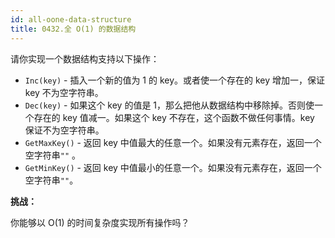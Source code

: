 ```yaml
---
id: all-oone-data-structure
title: 0432.全 O(1) 的数据结构
---
```

请你实现一个数据结构支持以下操作：

- <code>Inc(key)</code> - 插入一个新的值为 1 的 key。或者使一个存在的 key 增加一，保证 key 不为空字符串。
- <code>Dec(key)</code> - 如果这个 key 的值是 1，那么把他从数据结构中移除掉。否则使一个存在的 key 值减一。如果这个 key 不存在，这个函数不做任何事情。key 保证不为空字符串。
- <code>GetMaxKey()</code> - 返回 key 中值最大的任意一个。如果没有元素存在，返回一个空字符串<code>&#34;&#34;</code> 。
- <code>GetMinKey()</code> - 返回 key 中值最小的任意一个。如果没有元素存在，返回一个空字符串<code>&#34;&#34;</code>。
 

**挑战：**

你能够以 O(1) 的时间复杂度实现所有操作吗？
